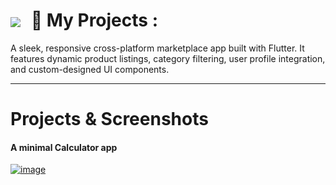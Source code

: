 <h1>
  <img src="https://upload.wikimedia.org/wikipedia/commons/7/7e/Dart-logo.png" 
       width="38" 
       style="vertical-align: middle; margin-right: 10px;" />
  🚀 My  Projects :
</h1>



A sleek, responsive cross-platform marketplace app built with Flutter. It features dynamic product listings, category filtering, user profile integration, and custom-designed UI components.

---


<h1>Projects & Screenshots</h1>

<h4>A minimal Calculator app </h4>
<a href="https://github.com/Khush1009i/Flutter-Projects/tree/fa1f82ca92ee55f6c96c39e2d6319b7f0e6175d0/Project%20Folder/Calculator">
<img width="334" height="377" alt="image" src="https://github.com/user-attachments/assets/95323c41-ece5-4bcc-b754-53dbfd4dead0" />
</a>


<!---

<h4>1. A Small Dice roll app</h4>

[![Flutter Marketplace App](https://github.com/Khush1009i/khush1009i/blob/22059a787ea90652e918b932de24e5290dc6d464/Khush%20soni%20(1).png)](https://github.com/yourusername/flutter-marketplace-app)
<h6>Using the basic knowledge of flutter / Dart</h6>

---

<h4>1. A Small Dice roll app</h4>

[![Flutter Marketplace App](https://github.com/Khush1009i/khush1009i/blob/22059a787ea90652e918b932de24e5290dc6d464/Khush%20soni%20(1).png)](https://github.com/yourusername/flutter-marketplace-app)
<h6>Using the basic knowledge of flutter / Dart</h6>

---

